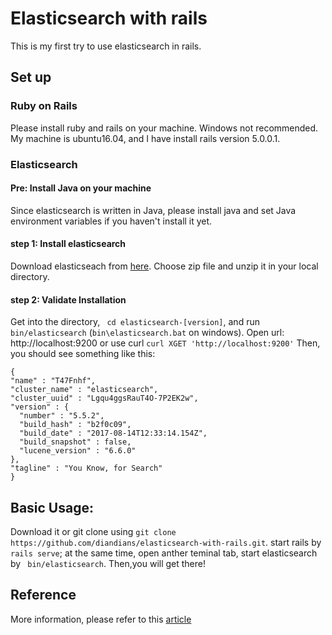 # Elasticsearch with rails

This is my first try to use elasticsearch in rails.

## Set up
### Ruby on Rails
Please install ruby and rails on your machine. Windows not recommended. My machine is ubuntu16.04, and I have install rails version 5.0.0.1.

### Elasticsearch 
#### Pre: Install Java on your machine
  Since elasticsearch is written in Java, please install java and set Java environment variables if you haven't install it yet.
#### step 1: Install elasticsearch
  Download elasticseach from [here](https://www.elastic.co/downloads/elasticsearch). Choose zip file and unzip it in your local directory.
#### step 2: Validate Installation
  Get into the directory, ``` cd elasticsearch-[version]```, and run ``` bin/elasticsearch ``` (```bin\elasticsearch.bat``` on windows). Open url: http://localhost:9200 or use curl ``` curl XGET 'http://localhost:9200' ``` Then, you should see something like this:
  ```
  {
  "name" : "T47Fnhf",
  "cluster_name" : "elasticsearch",
  "cluster_uuid" : "Lgqu4ggsRauT4O-7P2EK2w",
  "version" : {
    "number" : "5.5.2",
    "build_hash" : "b2f0c09",
    "build_date" : "2017-08-14T12:33:14.154Z",
    "build_snapshot" : false,
    "lucene_version" : "6.6.0"
  },
  "tagline" : "You Know, for Search"
}
```
## Basic Usage:
Download it or git clone using ``` git clone https://github.com/diandians/elasticsearch-with-rails.git ```. start rails by ``` rails serve```; at the same time, open anther teminal tab, start elasticsearch by ``` bin/elasticsearch```. Then,you will get there!

## Reference 
More information, please refer to this [article](https://www.sitepoint.com/full-text-search-rails-elasticsearch/)
